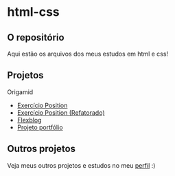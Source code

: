 # html-css

## O repositório

Aqui estão os arquivos dos meus estudos em html e css!

## Projetos

Origamid

* [Exercício Position](https://murilomonte.github.io/html-css/projetos/origamid/html-css-iniciantes/exe-position)
* [Exercício Position (Refatorado)](https://murilomonte.github.io/html-css/projetos/origamid/html-css-iniciantes/exe-position-refatorado)
* [Flexblog](https://murilomonte.github.io/html-css/projetos/origamid/flexbox/flexblog)
* [Projeto portfólio](https://murilomonte.github.io/html-css/projetos/origamid/html-css-iniciantes/projeto-portfolio)

## Outros projetos

Veja meus outros projetos e estudos no meu [perfil](https://github.com/murilomonte) :)
